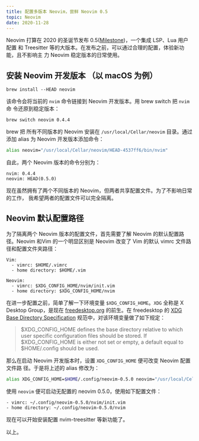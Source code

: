 ```yaml
---
title: 配置多版本 Neovim，尝鲜 Neovim 0.5
topic: Neovim
date: 2020-11-28
---
```


Neovim 打算在 2020 的圣诞节发布 0.5([Milestone][1])，一个集成 LSP、Lua 用户配置
和 Treesitter 等的大版本。在发布之前，可以通过合理的配置，体验新功能，且不影响主
力 Neovim 稳定版本的日常使用。

## 安装 Neovim 开发版本 （以 macOS 为例）

```
brew install --HEAD neovim
```

该命令会将当前的 `nvim` 命令链接到 Neovim 开发版本。用 brew switch 把 `nvim` 命
令还原到稳定版本：

```
brew switch neovim 0.4.4
```

brew 把 所有不同版本的  Neovim 安装在 `/usr/local/Cellar/neovim` 目录。通过添加
alias 为 Neovim 开发版本添加命令：


```sh
alias neovim="/usr/local/Cellar/neovim/HEAD-4537ff6/bin/nvim"
```

自此，两个 Neovim 版本的命令分别为：

```
nvim: 0.4.4
neovim: HEAD(0.5.0)
```

现在虽然拥有了两个不同版本的 Neovim，但两者共享配置文件。为了不影响日常的工作，
我希望两者的配置文件可以完全隔离。


## Neovim 默认配置路径

为了隔离两个 Neovim 版本的配置文件，首先需要了解 Neovim 的默认配置路径。Neovim
和Vim 的一个明显区别是 Neovim 改变了 Vim 的默认 vimrc 文件路径和配置文件夹路径：

```
Vim:
  - vimrc: $HOME/.vimrc
  - home directory: $HOME/.vim

Neovim:
  - vimrc: $XDG_CONFIG_HOME/nvim/init.vim
  - home directory: $XDG_CONFIG_HOME/nvim
```

在进一步配置之前，简单了解一下环境变量 `$XDG_CONFIG_HOME`。`XDG` 全称是 X
Desktop Group，是现在 [freedesktop.org][2] 的前生。在 freedesktop 的 [XDG Base
Directory Specification][3] 规范中，对该环境变量做了如下规定：

> $XDG_CONFIG_HOME defines the base directory relative to which user specific
> configuration files should be stored. If $XDG_CONFIG_HOME is either not set or
> empty, a default equal to $HOME/.config should be used.


那么在启动 Neovim 开发版本时，设置 `XDG_CONFIG_HOME` 便可改变 Neovim 配置文件路
径。于是将上述的 alias 修改为：

```sh
alias XDG_CONFIG_HOME=$HOME/.config/neovim-0.5.0 neovim="/usr/local/Cellar/neovim/HEAD-4537ff6/bin/nvim"
```

使用 `neovim` 便可启动无配置的 neovim 0.5.0，使用如下配置文件：

```
- vimrc: ~/.config/neovim-0.5.0/nvim/init.vim
- home directory: ~/.config/neovim-0.5.0/nvim
```

现在可以开始安装配置 nvim-treesitter 等新功能了。

以上。

[1]: https://github.com/neovim/neovim/milestone/19
[2]: https://www.freedesktop.org
[3]: https://specifications.freedesktop.org/basedir-spec/basedir-spec-0.6.html
[4]: https://github.com/neovim/neovim/wiki/Installing-Neovim#homebrew-on-macos-or-linux
